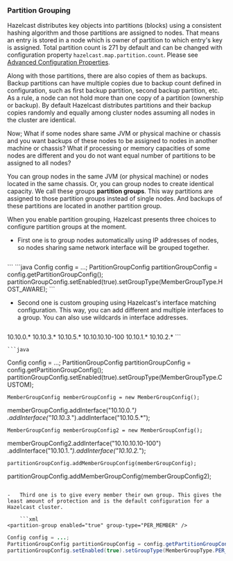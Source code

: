 
### Partition Grouping

Hazelcast distributes key objects into partitions (blocks) using a consistent hashing algorithm and those partitions are assigned to nodes. That means an entry is stored in a node which is owner of partition to which entry's key is assigned. Total partition count is 271 by default and can be changed with configuration property `hazelcast.map.partition.count`. Please see [Advanced Configuration Properties](#advanced-configuration-properties).

Along with those partitions, there are also copies of them as backups. Backup partitions can have multiple copies due to backup count defined in configuration, such as first backup partition, second backup partition, etc. As a rule, a node can not hold more than one copy of a partition (ownership or backup). By default Hazelcast distributes partitions and their backup copies randomly and equally among cluster nodes assuming all nodes in the cluster are identical.

Now; What if some nodes share same JVM or physical machine or chassis and you want backups of these nodes to be assigned to nodes in another machine or chassis? What if processing or memory capacities of some nodes are different and you do not want equal number of partitions to be assigned to all nodes?

You can group nodes in the same JVM (or physical machine) or nodes located in the same chassis. Or, you can group nodes to create identical capacity. We call these groups **partition groups**. This way partitions are assigned to those partition groups instead of single nodes. And backups of these partitions are located in another partition group.

When you enable partition grouping, Hazelcast presents three choices to configure partition groups at the moment.

-   First one is to group nodes automatically using IP addresses of nodes, so nodes sharing same network interface will be grouped together.

	```xml
<partition-group enabled="true" group-type="HOST_AWARE" />
```
```java
Config config = ...;
PartitionGroupConfig partitionGroupConfig = config.getPartitionGroupConfig();
partitionGroupConfig.setEnabled(true).setGroupType(MemberGroupType.HOST_AWARE);
```

-   Second one is custom grouping using Hazelcast's interface matching configuration. This way, you can add different and multiple interfaces to a group. You can also use wildcards in interface addresses.

	```xml
<partition-group enabled="true" group-type="CUSTOM">
<member-group>
    <interface>10.10.0.*</interface>
    <interface>10.10.3.*</interface>
    <interface>10.10.5.*</interface>
</member-group>
<member-group>
    <interface>10.10.10.10-100</interface>
    <interface>10.10.1.*</interface>
    <interface>10.10.2.*</interface>
</member-group
</partition-group>
```

	```java
Config config = ...;
PartitionGroupConfig partitionGroupConfig = config.getPartitionGroupConfig();
partitionGroupConfig.setEnabled(true).setGroupType(MemberGroupType.CUSTOM);

	MemberGroupConfig memberGroupConfig = new MemberGroupConfig();
memberGroupConfig.addInterface("10.10.0.*")
.addInterface("10.10.3.*").addInterface("10.10.5.*");

	MemberGroupConfig memberGroupConfig2 = new MemberGroupConfig();
memberGroupConfig2.addInterface("10.10.10.10-100")
.addInterface("10.10.1.*").addInterface("10.10.2.*");

	partitionGroupConfig.addMemberGroupConfig(memberGroupConfig);
partitionGroupConfig.addMemberGroupConfig(memberGroupConfig2);
```

-   Third one is to give every member their own group. This gives the least amount of protection and is the default configuration for a Hazelcast cluster.

	```xml
<partition-group enabled="true" group-type="PER_MEMBER" />
```
```java
Config config = ...;
PartitionGroupConfig partitionGroupConfig = config.getPartitionGroupConfig();
partitionGroupConfig.setEnabled(true).setGroupType(MemberGroupType.PER_MEMBER);
```

